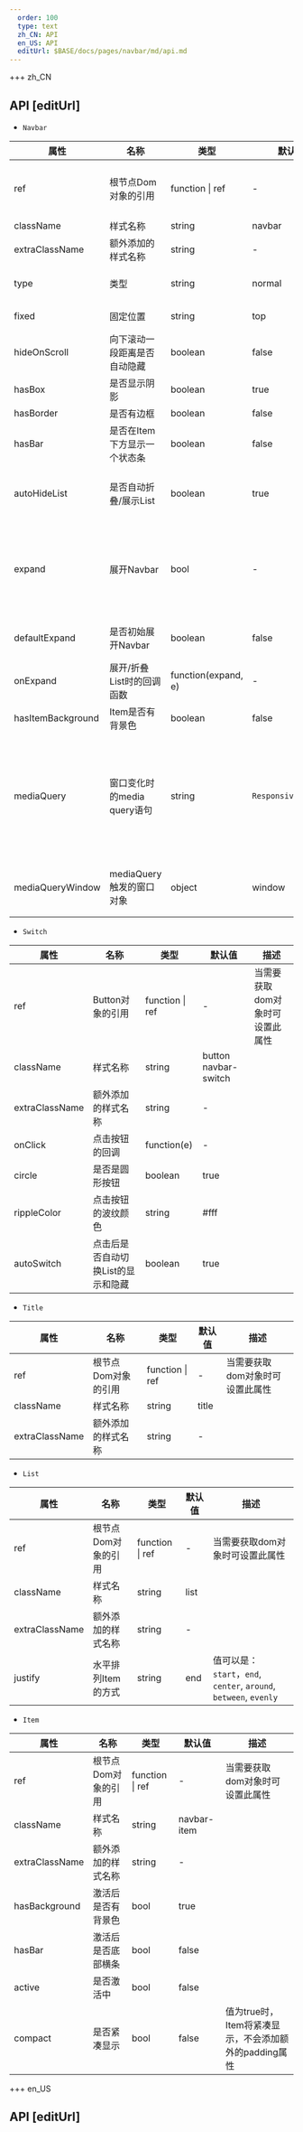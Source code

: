 ```yaml
---   
  order: 100
  type: text
  zh_CN: API
  en_US: API
  editUrl: $BASE/docs/pages/navbar/md/api.md
---      
```


+++  zh_CN
## API [editUrl]    
   
* <Code type="normal">Navbar</Code>

| 属性 | 名称 | 类型 | 默认值 | 描述 |
| --- | --- | --- | --- | --- |
| ref | 根节点Dom对象的引用 | function \| ref | - | 当需要获取dom对象时可设置此属性 |
| className | 样式名称 | string | navbar |  |
| extraClassName | 额外添加的样式名称 | string | - |  |
| type | 类型 | string | normal | 值可以是：<Code>primary</Code>, <Code>normal</Code> |
| fixed | 固定位置 | string | top | 值可以是：<Code>top</Code>, <Code>bottom</Code> |
| hideOnScroll | 向下滚动一段距离是否自动隐藏 | boolean | false |  |
| hasBox | 是否显示阴影 | boolean | true |  |
| hasBorder | 是否有边框 | boolean | false |  |
| hasBar | 是否在Item下方显示一个状态条 | boolean | false |  |
| autoHideList | 是否自动折叠/展示List | boolean | true | 当窗口宽度变窄时是否自动隐藏List |
| expand | 展开Navbar | bool | - | 当设置了此属性后，需要配合onExpand方法去修改这个属性值。 |
| defaultExpand | 是否初始展开Navbar | boolean | false | 初始显示时是否展开List |
| onExpand | 展开/折叠List时的回调函数 | function(expand, e) | - |  |
| hasItemBackground | Item是否有背景色 | boolean | false |  |
| mediaQuery | 窗口变化时的media query语句 | string | <Code>Responsive.sm.max</Code> | 您可以设置Responsive中定义的属性，也可以设置这种media query字符串<Code>(max-width: 768px)</Code>  |
| mediaQueryWindow | mediaQuery触发的窗口对象 | object | window | 默认监控当前所处的window对象 |
   
* <Code type="normal">Switch</Code>

| 属性 | 名称 | 类型 | 默认值 | 描述 |
| --- | --- | --- | --- | --- |
| ref | Button对象的引用 | function \| ref | - | 当需要获取dom对象时可设置此属性 |
| className | 样式名称 | string | button navbar-switch |  |
| extraClassName | 额外添加的样式名称 | string | - |  |
| onClick | 点击按钮的回调 | function(e) | - |  |
| circle | 是否是圆形按钮 | boolean | true |  |  
| rippleColor | 点击按钮的波纹颜色 | string | #fff |  |  
| autoSwitch | 点击后是否自动切换List的显示和隐藏 | boolean | true |  |  
    
* <Code type="normal">Title</Code>

| 属性 | 名称 | 类型 | 默认值 | 描述 |
| --- | --- | --- | --- | --- |
| ref | 根节点Dom对象的引用 | function \| ref | - | 当需要获取dom对象时可设置此属性 |
| className | 样式名称 | string | title |  |
| extraClassName | 额外添加的样式名称 | string | - |  |
    
* <Code type="normal">List</Code>

| 属性 | 名称 | 类型 | 默认值 | 描述 |
| --- | --- | --- | --- | --- |
| ref | 根节点Dom对象的引用 | function \| ref | - | 当需要获取dom对象时可设置此属性 |
| className | 样式名称 | string | list |  |
| extraClassName | 额外添加的样式名称 | string | - |  |
| justify | 水平排列Item的方式 | string | end | 值可以是： <Code>start</Code>，<Code>end</Code>, <Code>center</Code>, <Code>around</Code>, <Code>between</Code>, <Code>evenly</Code> |
  
* <Code type="normal">Item</Code>

| 属性 | 名称 | 类型 | 默认值 | 描述 |
| --- | --- | --- | --- | --- |
| ref | 根节点Dom对象的引用 | function \| ref | - | 当需要获取dom对象时可设置此属性 |
| className | 样式名称 | string | navbar-item |  |
| extraClassName | 额外添加的样式名称 | string | - |  |
| hasBackground | 激活后是否有背景色 | bool | true |  |
| hasBar | 激活后是否底部横条 | bool | false |  |
| active | 是否激活中 | bool | false |  |
| compact | 是否紧凑显示 | bool | false | 值为true时，Item将紧凑显示，不会添加额外的padding属性  |
    

+++ en_US
## API [editUrl]     

